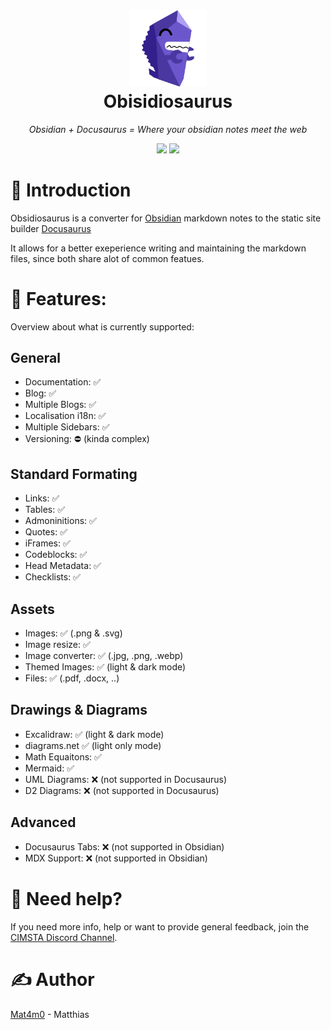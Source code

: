 
<h1 align="center">
  <a href=""><img width="124" src="/logo.svg" alt="Obisidiosaurus"></a><br>
  Obisidiosaurus
</h1>

_<p align="center">Obsidian + Docusaurus = Where your obsidian notes meet the web</p>_

<p align="center">
  <a href=""><img src="https://img.shields.io/badge/license-MIT-blue.svg?label=License&style=flat" /></a>
  <a href=""><img src="https://img.shields.io/badge/PRs-welcome-brightgreen.svg?style=flat" /></a>
  </p>

# 👋 Introduction

Obsidiosaurus is a converter for [Obsidian](https://obsidian.md/) markdown notes to the static site builder [Docusaurus](https://docusaurus.io/)

It allows for a better exeperience writing and maintaining the markdown files, since both share alot of common featues.

# 📃 Features:
Overview about what is currently supported:

## General
- Documentation: ✅
- Blog: ✅ 
- Multiple Blogs: ✅ 
- Localisation i18n: ✅
- Multiple Sidebars: ✅
- Versioning: ⛔ (kinda complex)

## Standard Formating
- Links: ✅
- Tables: ✅
- Admoninitions: ✅
- Quotes: ✅
- iFrames: ✅
- Codeblocks: ✅
- Head Metadata: ✅
- Checklists: ✅

## Assets
- Images: ✅ (.png & .svg)
- Image resize: ✅
- Image converter: ✅ (.jpg, .png, .webp)
- Themed Images: ✅ (light & dark mode)
- Files: ✅ (.pdf, .docx, ..)

## Drawings & Diagrams
- Excalidraw: ✅ (light & dark mode)
- diagrams.net ✅ (light only mode)
- Math Equaitons: ✅
- Mermaid: ✅
- UML Diagrams: ❌ (not supported in Docusaurus)
- D2 Diagrams: ❌ (not supported in Docusaurus)

## Advanced
- Docusaurus Tabs: ❌ (not supported in Obsidian)
- MDX Support: ❌ (not supported in Obsidian)

# 💭 Need help?
If you need more info, help or want to provide general feedback, join the [CIMSTA Discord Channel](https://discord.gg/SSGK5tuqJh).

# ✍ Author
[Mat4m0](https://github.com/Mat4m0) - Matthias
